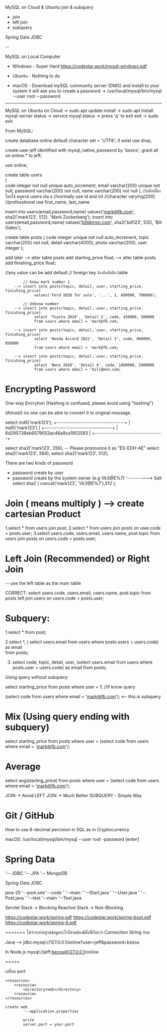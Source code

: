 
MySQL
on Cloud & Ubuntu
join & subquery
- join
- left join
- subquery

Spring Data JDBC


--

MySQL on Local Computer
- Windows - Super Hard
			https://codestar.work/mysql-windows.pdf

- Ubuntu  - Nothing to do

- macOS	  - Download mySQL community server (DMG) and install to your system it will ask
			you to create a password
		  -> /usr/local/mysql/bin/mysql --user root --password

---

MySQL on Ubuntu on Cloud
			-> sudo apt update
install		-> sudo apt install mysql-server
status		-> service mysql status -> press 'q' to exit
exit		-> sudo exit

From MySQL:

create database online default character set = 'UTF8';
if exist use drop;

create user jeff identified with mysql_native_password by 'bezos';
grant all on online.* to jeff;

use online;

create table users	
(	
	 code	  integer not null unique auto_increment,
	 email	  varchar(200) unique not null,
	 password varchar(200) not null,
	 name	  varchar(200) not null
);
//หลีกเลี่ยงโดยใช้ พหูพจน์ users เติม s
//normally use id and int
//character varying(200)
//professtional use first_name, last_name


insert into users(email,password,name)
	 values('mark@fb.com', sha2('mark123', 512), 'Mark Zuckerberg');
insert into users(email,password,name)
	 values('bill@msn.com', sha2('bill123', 512), 'Bill Gates');

create table posts
(
	 code	 integer unique not null auto_increment,
	 topic	 varchar(200) not null,
	 detail	 varchar(4000),
	 photo	 varchar(200),
	 user	 integer 
);


add later --> alter table posts add starting_price float;
		  --> alter table posts add finishing_price float;

//any value can be add default
// foreign key อ้างอิงกับอีก table

			// Know mark number 1
		--> insert into posts(topic, detail, user, starting_price, finishing_price)
				 values('Ford 2020 for sale', '...', 1, 600000, 700000);

			// Unknow number
		--> insert into posts(topic, detail, user, starting_price, finishing_price)
				 select 'Toyota 2019', 'Detail 2', code, 450000, 500000
				 from users where email = 'mark@fb.com;

		--> insert into posts(topic, detail, user, starting_price, finishing_price)
				 select 'Honda Accord 2021', 'Detail 3', code, 800000, 850000
				 from users where email = 'mark@fb.com;

		--> insert into posts(topic, detail, user, starting_price, finishing_price)
				 select 'Benz 2020', 'Detail 4', code, 1800000, 2000000
				 from users where email = 'bill@msn.com;


Encrypting Password
===================
One-way Encrytion (Hashing is confused, please avoid using "hashing")

(Almost) no one can be able to convert it to original message.

select md5('mark123');
+----------------------------------+
| md5('mark123')                   |
+----------------------------------+
| 6d295738eb6579053ac46a9ca1902583 |
+----------------------------------+

select sha2('mark123', 256);		-- Please pronounce it as "ES-EDH-AE"
select sha2('mark123', 384);
select sha2('mark123', 512);

There are two kinds of password
- password create by user
- password create by the system owner (e.g Vk3@E%7)
								'----------> Salt
select sha2 ( concat('mark123', 'Vk3@E%7'),512 );

Join ( means multiply ) --> create cartesian Product
=======================
1.select * from users join post;
2.select * from users join posts on user.code = posts.user;
3.select users.code, users.email, users.name, post.topic
	 from users join posts on users.code = posts.user;


Left Join (Recommended) or Right Join
=======================
-- use the left table as the main table


CORRECT:
select users.code, users.email, users.name, post.topic
	 from posts left join users on users.code = posts.user;

Subquery:
=========
1.select * from post;

2.select *,
( select users.email from users where posts.users = users.code) as email  
from posts;

3. select code, topic, detail, user,
	 (select users.email from users where posts.user = users.code) as email
	 from posts;


Using query without subquery:

select starting_price from posts where user = 1; //if know query

(select code from users where email = 'mark@fb.com');	<-- this is subquery

Mix (Using query ending with subquery)
===
select starting_price from posts where user = 
(select code from users where email = 'mark@fb.com');

Average
=======
select avg(starting_price) from posts where user = 
(select code from users where email = 'mark@fb.com');

JOIN -> Avoid
LEFT JOIN -> Much Better
SUBQUERY - Simple Way


Git / GitHub
============
How to use 8-decimal percision in SQL as in Cryptocurrency


macOS: /usr/local/mysql/bin/mysql --user root -password [enter]


Spring Data
===========
'-- JDBC
'-- JPA
'-- MongoDB

Spring Data JDBC

java-25
'--pom.xml
'--code
'	'--main
'		'--Start.java
'		'--User.java
'		'--Post.java
'
'--test
	'--main
		'--Test.java


Servlet Stack	-> Blocking
Reactive Stack -> Non-Blocking

https://codestar.work/spring.pdf
https://codestar.work/spring-boot.pdf
https://codestar.work/spring-6.pdf


=======
ไม่ว่าจะอ่านฐานข้อมูลอะไรก็ตามต้องมีสิ่งที่เรียกว่า Connection String ก่อน

Java
--> jdbc:mysql://127.0.0.1/online?user=jeff&password=bezos

In Node.js
mysql://jeff:bezos@127.0.0.1/online


=====

เปลี่ยน port

	<resources>
		<resource>
			<directory>web</directory>
		<resource>
	</resources>

	create web
			'--application.properties
			
			write 
			server.port = your-port
